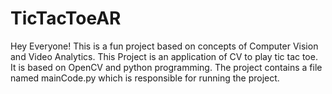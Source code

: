 # TicTacToeAR
Hey Everyone! This is a fun project based on concepts of Computer Vision and Video Analytics.
This Project is an application of CV to play tic tac toe. It is based on OpenCV and python programming.
The project contains a file named mainCode.py which is responsible for running the project.
